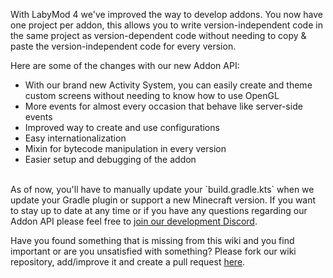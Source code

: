 With LabyMod 4 we've improved the way to develop addons. You now have one project per addon, this allows you to write version-independent code in the same project as version-dependent code without needing to copy & paste the version-independent code for every version.

Here are some of the changes with our new Addon API:

* With our brand new Activity System, you can easily create and theme custom screens without needing to know how to use OpenGL
* More events for almost every occasion that behave like server-side events
* Improved way to create and use configurations
* Easy internationalization
* Mixin for bytecode manipulation in every version
* Easier setup and debugging of the addon

<br>
As of now, you'll have to manually update your `build.gradle.kts` when we update your Gradle plugin or support a new Minecraft version. If you want to stay up to date at any time or if you have any questions regarding our Addon API please feel free to 
<a href="https://labymod.net/dc/dev" target="_blank">join our development Discord</a>.

Have you found something that is missing from this wiki and you find important or are you unsatisfied with something? Please fork our wiki repository, add/improve it and create a pull request 
<a href="https://github.com/LabyMod/labymod4-api-wiki" target="_blank">here</a>.